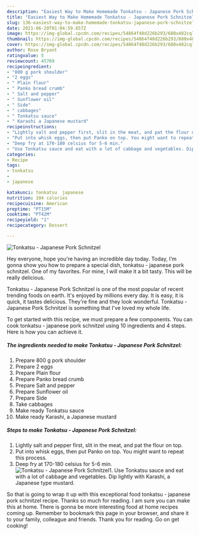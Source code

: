 ```yaml
---
description: "Easiest Way to Make Homemade Tonkatsu - Japanese Pork Schnitzel"
title: "Easiest Way to Make Homemade Tonkatsu - Japanese Pork Schnitzel"
slug: 136-easiest-way-to-make-homemade-tonkatsu-japanese-pork-schnitzel
date: 2021-06-20T01:04:59.657Z
image: https://img-global.cpcdn.com/recipes/54864f48d226b293/680x482cq70/tonkatsu-japanese-pork-schnitzel-recipe-main-photo.jpg
thumbnail: https://img-global.cpcdn.com/recipes/54864f48d226b293/680x482cq70/tonkatsu-japanese-pork-schnitzel-recipe-main-photo.jpg
cover: https://img-global.cpcdn.com/recipes/54864f48d226b293/680x482cq70/tonkatsu-japanese-pork-schnitzel-recipe-main-photo.jpg
author: Rose Bryant
ratingvalue: 5
reviewcount: 45769
recipeingredient:
- "800 g pork shoulder"
- "2 eggs"
- " Plain flour"
- " Panko bread crumb"
- " Salt and pepper"
- " Sunflower oil"
- " Side"
- " cabbages"
- " Tonkatsu sauce"
- " Karashi a Japanese mustard"
recipeinstructions:
- "Lightly salt and pepper first, slit in the meat, and pat the flour on top."
- "Put into whisk eggs, then put Panko on top. You might want to repeat this process."
- "Deep fry at 170-180 celsius for 5-6 min."
- "Use Tonkatsu sauce and eat with a lot of cabbage and vegetables. Dip lightly with Karashi, a Japanese type mustard."
categories:
- Recipe
tags:
- tonkatsu
- 
- japanese

katakunci: tonkatsu  japanese 
nutrition: 104 calories
recipecuisine: American
preptime: "PT15M"
cooktime: "PT42M"
recipeyield: "1"
recipecategory: Dessert

---
```



![Tonkatsu - Japanese Pork Schnitzel](https://img-global.cpcdn.com/recipes/54864f48d226b293/680x482cq70/tonkatsu-japanese-pork-schnitzel-recipe-main-photo.jpg)

Hey everyone, hope you're having an incredible day today. Today, I'm gonna show you how to prepare a special dish, tonkatsu - japanese pork schnitzel. One of my favorites. For mine, I will make it a bit tasty. This will be really delicious.



Tonkatsu - Japanese Pork Schnitzel is one of the most popular of recent trending foods on earth. It's enjoyed by millions every day. It is easy, it is quick, it tastes delicious. They're fine and they look wonderful. Tonkatsu - Japanese Pork Schnitzel is something that I've loved my whole life.


To get started with this recipe, we must prepare a few components. You can cook tonkatsu - japanese pork schnitzel using 10 ingredients and 4 steps. Here is how you can achieve it.

<!--inarticleads1-->

##### The ingredients needed to make Tonkatsu - Japanese Pork Schnitzel:

1. Prepare 800 g pork shoulder
1. Prepare 2 eggs
1. Prepare  Plain flour
1. Prepare  Panko bread crumb
1. Prepare  Salt and pepper
1. Prepare  Sunflower oil
1. Prepare  Side
1. Take  cabbages
1. Make ready  Tonkatsu sauce
1. Make ready  Karashi, a Japanese mustard




<!--inarticleads2-->

##### Steps to make Tonkatsu - Japanese Pork Schnitzel:

1. Lightly salt and pepper first, slit in the meat, and pat the flour on top.
1. Put into whisk eggs, then put Panko on top. You might want to repeat this process.
1. Deep fry at 170-180 celsius for 5-6 min.
<img src="//assets-global.cpcdn.com/assets/icons/button_play-2c75c40dde080a61004c1f40b05d8f140eaff45d7e9e6481dc71c63d2e7c4909.png" alt="Tonkatsu - Japanese Pork Schnitzel">1. Use Tonkatsu sauce and eat with a lot of cabbage and vegetables. Dip lightly with Karashi, a Japanese type mustard.




So that is going to wrap it up with this exceptional food tonkatsu - japanese pork schnitzel recipe. Thanks so much for reading. I am sure you can make this at home. There is gonna be more interesting food at home recipes coming up. Remember to bookmark this page in your browser, and share it to your family, colleague and friends. Thank you for reading. Go on get cooking!
